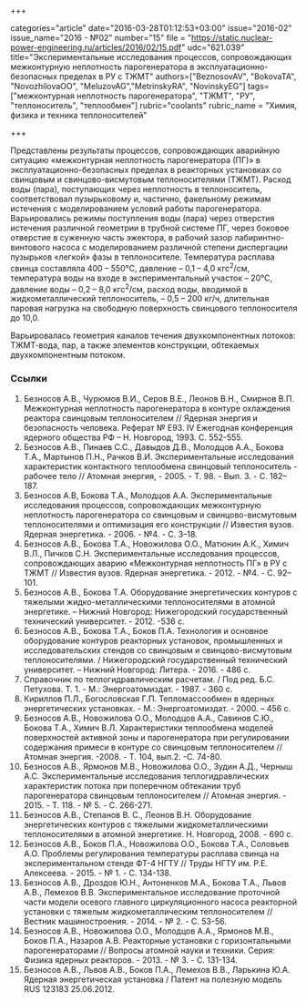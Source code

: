 +++

categories="article"
date="2016-03-28T01:12:53+03:00"
issue="2016-02"
issue_name="2016 - №02"
number="15"
file = "https://static.nuclear-power-engineering.ru/articles/2016/02/15.pdf"
udc="621.039"
title="Экспериментальные исследования процессов, сопровождающих межконтурную неплотность парогенератора в эксплуатационно-безопасных пределах в РУ c ТЖМТ"
authors=["BeznosovAV", "BokovaTA", "NovozhilovaOO", "MeluzovAG","MetrinskyRA", "NovinskyEG"]
tags=["межконтурная неплотность парогенератора", "ТЖМТ", "РУ", "теплоноситель", "теплообмен"]
rubric="coolants"
rubric_name = "Химия, физика и техника теплоносителей"

+++

Представлены результаты процессов, сопровождающих аварийную ситуацию «межконтурная неплотность парогенератора (ПГ)» в эксплуатационно-безопасных пределах в реакторных установках со свинцовым и свинцово-висмутовым теплоносителями (ТЖМТ). 
Расход воды (пара), поступающих через неплотность в теплоноситель, соответствовал пузырьковому и, частично, факельному режимам истечения с моделированием условий работы парогенератора. 
Варьировались режимы поступления воды (пара) через отверстия истечения различной геометрии в трубной системе ПГ, через боковое отверстие в суженную часть эжектора, в рабочий зазор лабиринтно-винтового насоса с моделированием различной степени диспергации пузырьков «легкой» фазы в теплоносителе. 
Температура расплава свинца составляла 400 – 550°C, давление – 0,1 – 4,0 кгс<sup>2</sup>/см, температура воды на входе в экспериментальный участок – 20°C, давление воды – 0,2 – 8,0 кгс<sup>2</sup>/см, расход воды, вводимой в жидкометаллический теплоноситель, – 0,5 – 200 кг/ч, длительная паровая нагрузка на свободную поверхность свинцового теплоносителя до 10,0.

Варьировалась геометрия каналов течения двухкомпонентных потоков: ТЖМТ-вода, пар, а также элементов конструкции, обтекаемых двухкомпонентным потоком.

### Ссылки

1. Безносов А.В., Чурюмов В.И., Серов В.Е., Леонов В.Н., Смирнов В.П. Межконтурная неплотность парогенератора в контуре охлаждения реактора свинцовым теплоносителем // Ядерная энергия и безопасность человека. Реферат № Е93. IV Ежегодная конференция ядерного общества РФ – Н. Новгород, 1993. С. 552-555.
2. Безносов А.В., Пинаев С.С., Давыдов Д.В., Молодцов А.А., Бокова Т.А., Мартынов П.Н., Рачков В.И. Экспериментальные исследования характеристик контактного теплообмена свинцовый теплоноситель - рабочее тело // Атомная энергия, - 2005. - Т. 98. - Вып. 3. - С. 182–187.
3. Безносов А.В, Бокова Т.А., Молодцов А.А. Экспериментальные исследования процессов, сопровождающих межконтурную неплотность парогенератора со свинцовым и свинцово-висмутовым теплоносителями и оптимизация его конструкции // Известия вузов. Ядерная энергетика. - 2006. - №4. - С. 3–18.
4. Безносов А.В., Бокова Т.А., Новожилова О.О., Матюнин А.К., Химич В.Л., Пичков С.Н. Экспериментальные исследования процессов, сопровождающих аварию «Межконтурная неплотность ПГ» в РУ с ТЖМТ // Известия вузов. Ядерная энергетика. - 2012. - №4. - С. 92–101.
5. Безносов А.В., Бокова Т.А. Оборудование энергетических контуров с тяжелыми жидко-металлическими теплоносителями в атомной энергетике. – Нижний Новгород: Нижегородский государственный технический университет. - 2012. -536 с.
6. Безносов А.В., Бокова Т.А., Боков П.А. Технология и основное оборудование контуров реакторных установок, промышленных и исследовательских стендов со свинцовым и свинцово-висмутовым теплоносителями. / Нижегородский государственный технический университет. – Нижний Новгород: Литера. - 2016. - 486 с.
7. Справочник по теплогидравлическим расчетам. / Под ред. Б.С. Петухова. Т. 1. - М.: Энергоатомиздат. - 1987. - 360 с.
8. Кириллов П.Л., Богословская Г.П. Тепломассообмен в ядерных энергетических установках. - М.: Энергоатомиздат. - 2000. – 456 с.
9. Безносов А.В., Новожилова О.О., Молодцов А.А., Савинов С.Ю., Бокова Т.А., Химич В.Л. Характеристики теплообмена моделей поверхностей активной зоны и парогенератора при регулировании содержания примеси в контуре со свинцовым теплоносителем // Атомная энергия. -2008. - Т. 104, вып.2. -С. 74-80.
10. Безносов А.В., Ярмонов М.В., Новожилова О.О., Зудин А.Д., Черныш А.С. Экспериментальные исследования теплогидравлических характеристик потока при поперечном обтекании труб парогенератора свинцовым теплоносителем // Атомная энергия. - 2015. - Т. 118. - № 5. - С. 266-271.
11. Безносов А.В., Степанов В. С., Леонов В.Н. Оборудование энергетических контуров с тяжелыми жидкометаллическими теплоносителями в атомной энергетике. Н. Новгород, 2008. - 690 с.
12. Безносов А.В., Боков П.А., Новожилова О.О., Бокова Т.А., Соловьев А.О. Проблемы регулирования температуры расплава свинца на экспериментальном стенде ФТ-4 НГТУ // Труды НГТУ им. Р.Е. Алексеева. - 2015. - № 1. - С. 134-138.
13. Безносов А.В., Дроздов Ю.Н., Антоненков М.А., Бокова Т.А., Львов А.В., Лемехов В.В. Экспериментальное исследование проточной части модели осевого главного циркуляционного насоса реакторной установки с тяжелым жидкометаллическим теплоносителем // Вестник машиностроения. - 2014. - № 2. - С. 53-56.
14. Безносов А.В., Новожилова О.О., Молодцов А.А., Ярмонов М.В., Боков П.А., Назаров А.В. Реакторные установки с горизонтальными парогенераторами // Вопросы атомной науки и техники. Серия: Физика ядерных реакторов. - 2013. - № 3. - С. 131-134.
15. Безносов А.В., Львов А.В., Боков П.А., Лемехов В.В., Ларькина Ю.А. Ядерная энергетическая установка / Патент на полезную модель RUS 123183 25.06.2012.